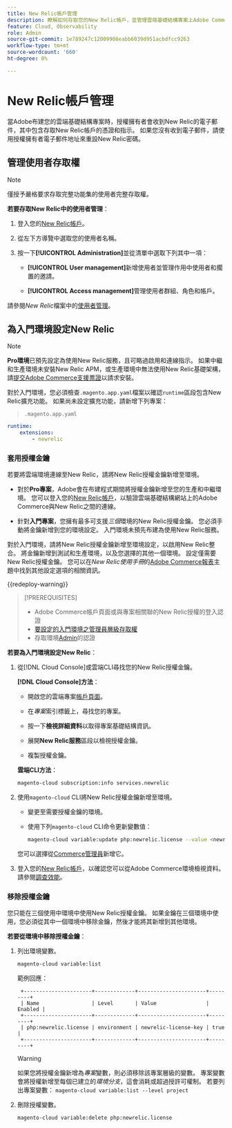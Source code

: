 ```yaml
---
title: New Relic帳戶管理
description: 瞭解如何存取您的New Relic帳戶，並管理雲端基礎結構專案上Adobe Commerce的存取權、整合和工具使用。
feature: Cloud, Observability
role: Admin
source-git-commit: 1e789247c12009908eabb6039d951acbdfcc9263
workflow-type: tm+mt
source-wordcount: '660'
ht-degree: 0%

---
```


# New Relic帳戶管理

當Adobe布建您的雲端基礎結構專案時，授權擁有者會收到New Relic的電子郵件，其中包含存取New Relic帳戶的憑證和指示。 如果您沒有收到電子郵件，請使用授權擁有者電子郵件地址來重設New Relic密碼。

## 管理使用者存取權

>[!NOTE]
>
>僅授予嚴格要求存取完整功能集的使用者完整存取權。

**若要存取New Relic中的使用者管理**：

1. 登入您的[New Relic帳戶](https://login.newrelic.com/login)。

1. 從左下方導覽中選取您的使用者名稱。

1. 按一下&#x200B;**[!UICONTROL Administration]**&#x200B;並從清單中選取下列其中一項：

   - **[!UICONTROL User management]**&#x200B;新增使用者並管理作用中使用者和擱置的邀請。

   - **[!UICONTROL Access management]**&#x200B;管理使用者群組、角色和帳戶。

請參閱&#x200B;_New Relic_&#x200B;檔案中的[使用者管理](https://docs.newrelic.com/docs/accounts/accounts-billing/new-relic-one-user-management/user-management-ui-and-tasks/)。

## 為入門環境設定New Relic

>[!NOTE]
>
>**Pro環境**&#x200B;已預先設定為使用New Relic服務，且可略過啟用和連線指示。 如果中繼和生產環境未安裝New Relic APM，或生產環境中無法使用New Relic基礎架構，請[提交Adobe Commerce支援票證](https://experienceleague.adobe.com/docs/commerce-knowledge-base/kb/help-center-guide/magento-help-center-user-guide.html?lang=zh-Hant#submit-ticket)以請求安裝。

對於入門環境，您必須檢查`.magento.app.yaml`檔案以確認`runtime`區段包含New Relic擴充功能。 如果尚未設定擴充功能，請新增下列專案：

> `.magento.app.yaml`

```yaml
runtime:
    extensions:
        - newrelic
```

### 套用授權金鑰

若要將雲端環境連線至New Relic，請將New Relic授權金鑰新增至環境。

- 對於&#x200B;**Pro專案**，Adobe會在布建程式期間將授權金鑰新增至您的生產和中繼環境。 您可以登入您的[New Relic帳戶](https://login.newrelic.com/login)，以驗證雲端基礎結構網站上的Adobe Commerce與New Relic之間的連線。

- 針對&#x200B;**入門專案**，您擁有最多可支援&#x200B;_三個_&#x200B;環境的New Relic授權金鑰。 您必須手動將金鑰新增到您的環境設定。 入門環境未預先布建為使用New Relic服務。

對於入門環境，請將New Relic授權金鑰新增至環境設定，以啟用New Relic整合。 將金鑰新增到測試和生產環境，以及您選擇的其他一個環境。 設定僅需要New Relic授權金鑰。 您可以在&#x200B;_New Relic使用手冊_&#x200B;的[Adobe Commerce報表](https://experienceleague.adobe.com/docs/commerce-admin/config/general/new-relic-reporting.html?lang=zh-Hant)主題中找到其他設定選項的相關資訊。

{{redeploy-warning}}

>[!PREREQUISITES]
>
>- Adobe Commerce帳戶頁面或與專案相關聯的New Relic授權的登入認證
>- [要設定的入門環境之管理員層級存取權](../project/user-access.md)
>- 存取環境[Admin](https://experienceleague.adobe.com/docs/commerce-admin/systems/user-accounts/permissions.html?lang=zh-Hant)的認證

**若要為入門環境設定New Relic**：

1. 從[!DNL Cloud Console]或雲端CLI尋找您的New Relic授權金鑰。

   **[!DNL Cloud Console]方法**：

   - 開啟您的雲端專案[帳戶頁面](https://accounts.magento.cloud/user)。

   - 在&#x200B;_專案_&#x200B;索引標籤上，尋找您的專案。

   - 按一下&#x200B;**檢視詳細資料**&#x200B;以取得專案基礎結構資訊。

   - 展開&#x200B;**New Relic服務**&#x200B;區段以檢視授權金鑰。

   - 複製授權金鑰。

   **雲端CLI方法**：

   ```bash
   magento-cloud subscription:info services.newrelic
   ```

1. 使用`magento-cloud` CLI將New Relic授權金鑰新增至環境。

   - 變更至需要授權金鑰的環境。
   - 使用下列`magento-cloud` CLI命令更新變數值：

     ```bash
     magento-cloud variable:update php:newrelic.license --value <newrelic-license-key>
     ```

   您可以選擇從[Commerce管理員](https://experienceleague.adobe.com/docs/commerce-admin/start/reporting/new-relic-reporting.html?lang=zh-Hant#step-3%3A-configure-your-store)新增它。

1. 登入您的[New Relic帳戶](https://login.newrelic.com/login)，以確認您可以從Adobe Commerce環境檢視資料。 請參閱[調查效能](investigate-performance.md)。

### 移除授權金鑰

您只能在三個使用中環境中使用New Relic授權金鑰。 如果金鑰在三個環境中使用，您必須從其中一個環境中移除金鑰，然後才能將其新增到其他環境。

**若要從環境中移除授權金鑰**：

1. 列出環境變數。

   ```bash
   magento-cloud variable:list
   ```

   範例回應：

   ```
    +----------------------+-------------+----------------------+---------+
    | Name                 | Level       | Value                | Enabled |
    +----------------------+-------------+----------------------+---------+
    | php:newrelic.license | environment | newrelic-license-key | true    |
    +----------------------+-------------+----------------------+---------+
   ```

   >[!WARNING]
   >
   >如果您將授權金鑰新增為&#x200B;_專案_&#x200B;變數，則必須移除該專案層級的變數。 專案變數會將授權新增至每個已建立的&#x200B;_環境分支_，這會消耗或超過授許可權制。 若要列出專案變數： `magento-cloud variable:list --level project`

1. 刪除授權變數。

   ```bash
   magento-cloud variable:delete php:newrelic.license
   ```
